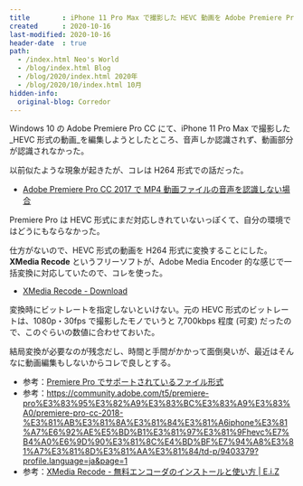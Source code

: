 ```yaml
---
title        : iPhone 11 Pro Max で撮影した HEVC 動画を Adobe Premiere Pro で編集できない
created      : 2020-10-16
last-modified: 2020-10-16
header-date  : true
path:
  - /index.html Neo's World
  - /blog/index.html Blog
  - /blog/2020/index.html 2020年
  - /blog/2020/10/index.html 10月
hidden-info:
  original-blog: Corredor
---
```


Windows 10 の Adobe Premiere Pro CC にて、iPhone 11 Pro Max で撮影した _HEVC 形式の動画_を編集しようとしたところ、音声しか認識されず、動画部分が認識されなかった。

以前似たような現象が起きたが、コレは H264 形式での話だった。

- [Adobe Premiere Pro CC 2017 で MP4 動画ファイルの音声を認識しない場合](/blog/2017/08/29-01.html)

Premiere Pro は HEVC 形式にまだ対応しきれていないっぽくて、自分の環境ではどうにもならなかった。

仕方がないので、HEVC 形式の動画を H264 形式に変換することにした。**XMedia Recode** というフリーソフトが、Adobe Media Encoder 的な感じで一括変換に対応していたので、コレを使った。

- [XMedia Recode - Download](https://www.xmedia-recode.de/en/download_64bit.php)

変換時にビットレートを指定しないといけない。元の HEVC 形式のビットレートは、1080p・30fps で撮影したモノでいうと 7,700kbps 程度 (可変) だったので、このぐらいの数値に合わせておいた。

結局変換が必要なのが残念だし、時間と手間がかかって面倒臭いが、最近はそんなに動画編集もしないからコレで良しとする。

- 参考：[Premiere Pro でサポートされているファイル形式](https://helpx.adobe.com/jp/premiere-pro/using/supported-file-formats.html)
- 参考：<https://community.adobe.com/t5/premiere-pro%E3%83%95%E3%82%A9%E3%83%BC%E3%83%A9%E3%83%A0/premiere-pro-cc-2018-%E3%81%AB%E3%81%8A%E3%81%84%E3%81%A6iphone%E3%81%A7%E6%92%AE%E5%BD%B1%E3%81%97%E3%81%9Fhevc%E7%B4%A0%E6%9D%90%E3%81%8C%E4%BD%BF%E7%94%A8%E3%81%A7%E3%81%8D%E3%81%AA%E3%81%84/td-p/9403379?profile.language=ja&page=1>
- 参考：[XMedia Recode - 無料エンコーダのインストールと使い方 | E.i.Z](http://eizone.info/xmedia-recode/)
